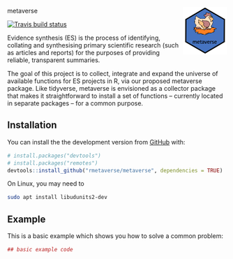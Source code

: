 
<!-- README.md is generated from README.Rmd. Please edit that file -->
metaverse <img src="man/metaverse.png" align="right" width="20%" height="20%" />

[![Travis build status](https://travis-ci.com/rmetaverse/metaverse.svg?branch=master)](https://travis-ci.com/rmetaverse/metaverse/)

Evidence synthesis (ES) is the process of identifying, collating and synthesising primary scientific research (such as articles and reports) for the purposes of providing reliable, transparent summaries.

The goal of this project is to collect, integrate and expand the universe of available functions for ES projects in R, via our proposed metaverse package. Like tidyverse, metaverse is envisioned as a collector package that makes it straightforward to install a set of functions – currently located in separate packages – for a common purpose.

Installation
------------

You can install the the development version from [GitHub](https://github.com/) with:

``` r
# install.packages("devtools")
# install.packages("remotes")
devtools::install_github("rmetaverse/metaverse", dependencies = TRUE)
```

On Linux, you may need to

``` bash
sudo apt install libudunits2-dev
```

Example
-------

This is a basic example which shows you how to solve a common problem:

``` r
## basic example code
```
